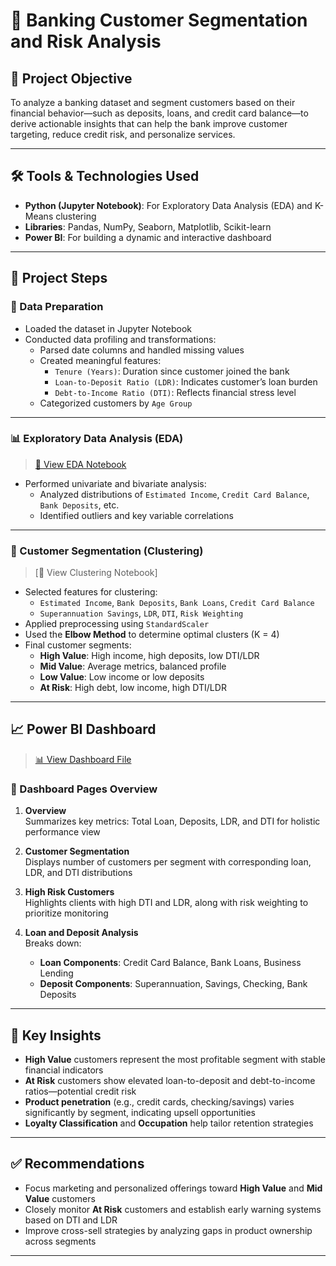 # 💼 Banking Customer Segmentation and Risk Analysis

## 🎯 Project Objective

To analyze a banking dataset and segment customers based on their financial behavior—such as deposits, loans, and credit card balance—to derive actionable insights that can help the bank improve customer targeting, reduce credit risk, and personalize services.

---

## 🛠️ Tools & Technologies Used

- **Python (Jupyter Notebook)**: For Exploratory Data Analysis (EDA) and K-Means clustering  
- **Libraries**: Pandas, NumPy, Seaborn, Matplotlib, Scikit-learn  
- **Power BI**: For building a dynamic and interactive dashboard

---

## 🧾 Project Steps

### 📂 Data Preparation

- Loaded the dataset in Jupyter Notebook
- Conducted data profiling and transformations:
  - Parsed date columns and handled missing values
  - Created meaningful features:
    - `Tenure (Years)`: Duration since customer joined the bank
    - `Loan-to-Deposit Ratio (LDR)`: Indicates customer’s loan burden
    - `Debt-to-Income Ratio (DTI)`: Reflects financial stress level
  - Categorized customers by `Age Group`

---

### 📊 Exploratory Data Analysis (EDA)

> [🔗 View EDA Notebook](Banking%20EDA.ipynb)

- Performed univariate and bivariate analysis:
  - Analyzed distributions of `Estimated Income`, `Credit Card Balance`, `Bank Deposits`, etc.
  - Identified outliers and key variable correlations

---

### 🧠 Customer Segmentation (Clustering)

> [🔗 View Clustering Notebook]

- Selected features for clustering:
  - `Estimated Income`, `Bank Deposits`, `Bank Loans`, `Credit Card Balance`
  - `Superannuation Savings`, `LDR`, `DTI`, `Risk Weighting`
- Applied preprocessing using `StandardScaler`
- Used the **Elbow Method** to determine optimal clusters (K = 4)
- Final customer segments:
  - **High Value**: High income, high deposits, low DTI/LDR
  - **Mid Value**: Average metrics, balanced profile
  - **Low Value**: Low income or low deposits
  - **At Risk**: High debt, low income, high DTI/LDR

---

## 📈 Power BI Dashboard

> [📊 View Dashboard File](Banking%20dashboard.pbix)

### 📌 Dashboard Pages Overview

1. **Overview**  
   Summarizes key metrics: Total Loan, Deposits, LDR, and DTI for holistic performance view

2. **Customer Segmentation**  
   Displays number of customers per segment with corresponding loan, LDR, and DTI distributions

3. **High Risk Customers**  
   Highlights clients with high DTI and LDR, along with risk weighting to prioritize monitoring

4. **Loan and Deposit Analysis**  
   Breaks down:
   - **Loan Components**: Credit Card Balance, Bank Loans, Business Lending  
   - **Deposit Components**: Superannuation, Savings, Checking, Bank Deposits

---

## 📌 Key Insights

- **High Value** customers represent the most profitable segment with stable financial indicators
- **At Risk** customers show elevated loan-to-deposit and debt-to-income ratios—potential credit risk
- **Product penetration** (e.g., credit cards, checking/savings) varies significantly by segment, indicating upsell opportunities
- **Loyalty Classification** and **Occupation** help tailor retention strategies

---

## ✅ Recommendations

- Focus marketing and personalized offerings toward **High Value** and **Mid Value** customers
- Closely monitor **At Risk** customers and establish early warning systems based on DTI and LDR
- Improve cross-sell strategies by analyzing gaps in product ownership across segments

---
